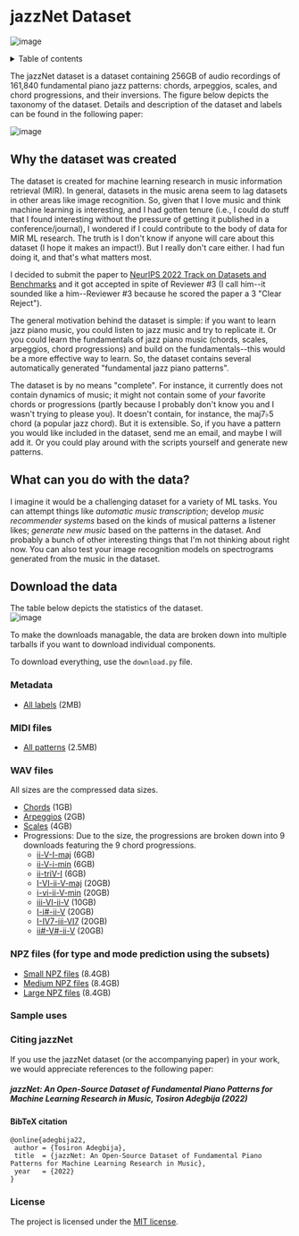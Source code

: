 # jazzNet Dataset
![image](https://user-images.githubusercontent.com/16122125/184457848-15a2bb14-e5b1-4cef-a7f3-64e93792dd31.png)

<details>
 <summary>Table of contents</summary>
 
 * [Why the dataset was created](#why-the-dataset-was-created)  
 * [What can you do with the data?](#what-can-you-do-with-the-data)
 * [Download the data](#download-the-data)
 * [Sample uses](#sample-uses)
 * [Citing jazzNet](#citing-jazznet)
 </details>

The jazzNet dataset is a dataset containing 256GB of audio recordings of 161,840 fundamental piano jazz patterns: chords, arpeggios, scales, and chord progressions, and their inversions. The figure below depicts the taxonomy of the dataset. Details and description of the dataset and labels can be found in the following paper:



![image](https://user-images.githubusercontent.com/16122125/184457882-e0fe1121-8e34-4d71-bb8e-697a8c81ac15.png)

## Why the dataset was created
The dataset is created for machine learning research in music information retrieval (MIR). In general, datasets in the music arena seem to lag datasets in other areas like image recognition. So, given that I love music and think machine learning is interesting, and I had gotten tenure (i.e., I could do stuff that I found interesting without the pressure of getting it published in a conference/journal), I wondered if I could contribute to the body of data for MIR ML research. The truth is I don't know if anyone will care about this dataset (I hope it makes an impact!). But I really don't care either. I had fun doing it, and that's what matters most.

I decided to submit the paper to [NeurIPS 2022 Track on Datasets and Benchmarks](https://neurips.cc/Conferences/2022/CallForDatasetsBenchmarks) and it got accepted in spite of Reviewer #3 (I call him--it sounded like a him--Reviewer #3 because he scored the paper a 3 "Clear Reject").

The general motivation behind the dataset is simple: if you want to learn jazz piano music, you could listen to jazz music and try to replicate it. Or you could learn the fundamentals of jazz piano music (chords, scales, arpeggios, chord progressions) and build on the fundamentals--this would be a more effective way to learn. So, the dataset contains several automatically generated "fundamental jazz piano patterns". 

The dataset is by no means "complete". For instance, it currently does not contain dynamics of music; it might not contain some of *your* favorite chords or progressions (partly because I probably don't know you and I wasn't trying to please you). It doesn't contain, for instance, the maj7&flat;5 chord (a popular jazz chord). But it is extensible. So, if you have a pattern you would like included in the dataset, send me an email, and maybe I will add it. Or you could play around with the scripts yourself and generate new patterns.

## What can you do with the data?
I imagine it would be a challenging dataset for a variety of ML tasks. You can attempt things like *automatic music transcription*; develop *music recommender systems* based on the kinds of musical patterns a listener likes; *generate new music* based on the patterns in the dataset. And probably a bunch of other interesting things that I'm not thinking about right now. You can also test your image recognition models on spectrograms generated from the music in the dataset.

## Download the data

The table below depicts the statistics of the dataset.  
![image](https://user-images.githubusercontent.com/16122125/171740900-dcdb079c-5d48-4f2e-84de-f6aecb5e16a5.png)

To make the downloads managable, the data are broken down into multiple tarballs if you want to download individual components.

To download everything, use the `download.py` file.

### Metadata
* [All labels](https://tosiron.com/jazznet/dataset/metadata.tar.gz) (2MB)

### MIDI files
* [All patterns](https://tosiron.com/jazznet/dataset/midi.tar.gz) (2.5MB)

### WAV files
All sizes are the compressed data sizes.
* [Chords](https://tosiron.com/jazznet/dataset/wav/chords.tar.gz) (1GB)
* [Arpeggios](https://tosiron.com/jazznet/dataset/wav/arpeggios.tar.gz) (2GB)
* [Scales](https://tosiron.com/jazznet/dataset/wav/scales.tar.gz) (4GB)
* Progressions: Due to the size, the progressions are broken down into 9 downloads featuring the 9 chord progressions.
  * [ii-V-I-maj](https://tosiron.com/jazznet/dataset/wav/progressions/ii-V-I-maj.tar.gz) (6GB)
  * [ii-V-i-min](https://tosiron.com/jazznet/dataset/wav/progressions/ii-V-i-min.tar.gz) (6GB)
  * [ii-triV-I](https://tosiron.com/jazznet/dataset/wav/progressions/ii-triV-I.tar.gz) (6GB) 
  * [I-VI-ii-V-maj](https://tosiron.com/jazznet/dataset/wav/progressions/I-VI-ii-V-maj.tar.gz) (20GB)
  * [i-vi-ii-V-min](https://tosiron.com/jazznet/dataset/wav/progressions/i-vi-ii-V-min.tar.gz) (20GB)
  * [iii-VI-ii-V](https://tosiron.com/jazznet/dataset/wav/progressions/iii-VI-ii-V.tar.gz) (10GB)
  * [I-i#-ii-V](https://tosiron.com/jazznet/dataset/wav/progressions/I-is-ii-V.tar.gz) (20GB)
  * [I-IV7-iii-VI7](https://tosiron.com/jazznet/dataset/wav/progressions/I-IV7-iii-VI7.tar.gz) (20GB)
  * [ii#-V#-ii-V](https://tosiron.com/jazznet/dataset/wav/progressions/iis-Vs-ii-V.tar.gz) (20GB)

### NPZ files (for type and mode prediction using the subsets)
* [Small NPZ files](https://tosiron.com/jazznet/dataset/npz.tar.gz) (8.4GB)
* [Medium NPZ files](https://tosiron.com/jazznet/dataset/npz.tar.gz) (8.4GB)
* [Large NPZ files](https://tosiron.com/jazznet/dataset/npz.tar.gz) (8.4GB)

### Sample uses

### Citing jazzNet
If you use the jazzNet dataset (or the accompanying paper) in your work, we would appreciate references to the following paper:

##### *jazzNet: An Open-Source Dataset of Fundamental Piano Patterns for Machine Learning Research in Music*, Tosiron Adegbija (2022)

#### BibTeX citation
```
@online{adegbija22,
 author = {Tosiron Adegbija},
 title  = {jazzNet: An Open-Source Dataset of Fundamental Piano Patterns for Machine Learning Research in Music},
 year   = {2022}
}
```

### License
The project is licensed under the [MIT license](LICENSE).



